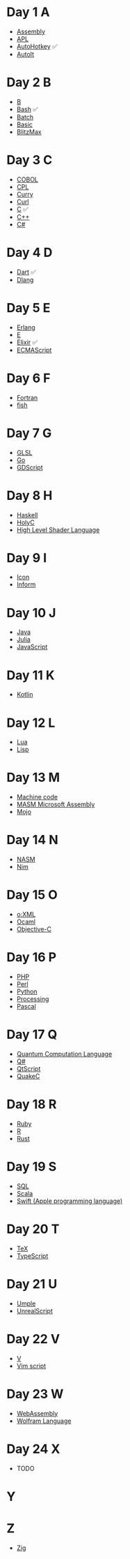 # Day 1 A

- [Assembly](https://en.wikipedia.org/wiki/Assembly_language)
- [APL](<https://en.wikipedia.org/wiki/APL_(programming_language)>)
- [AutoHotkey](https://en.wikipedia.org/wiki/AutoHotkey) ✅
- [AutoIt](https://en.wikipedia.org/wiki/AutoIt)

# Day 2 B

- [B](<https://en.wikipedia.org/wiki/B_(programming_language)> "B (programming language)")
- [Bash](<https://en.wikipedia.org/wiki/Bash_(Unix_shell)>) ✅
- [Batch](https://en.wikipedia.org/wiki/Batch_file)
- [Basic](https://en.wikipedia.org/wiki/BASIC)
- [BlitzMax](https://blitzmax.org/)

# Day 3 C

- [COBOL](https://en.wikipedia.org/wiki/COBOL)
- [CPL](<https://en.wikipedia.org/wiki/CPL_(programming_language)>)
- [Curry](<https://en.wikipedia.org/wiki/Curry_(programming_language)>)
- [Curl](<https://en.wikipedia.org/wiki/Curl_(programming_language)>)
- [C](<https://en.wikipedia.org/wiki/C_(programming_language)>) ✅
- [C++](https://en.wikipedia.org/wiki/C%2B%2B)
- [C#](<https://en.wikipedia.org/wiki/C_Sharp_(programming_language)>)

# Day 4 D

- [Dart](<https://en.wikipedia.org/wiki/Dart_(programming_language)>) ✅
- [Dlang](<https://en.wikipedia.org/wiki/D_(programming_language)>)

# Day 5 E

- [Erlang](<https://en.wikipedia.org/wiki/Erlang_(programming_language)>)
- [E](<https://en.wikipedia.org/wiki/E_(programming_language)> "E (programming language)")
- [Elixir](<https://en.wikipedia.org/wiki/Elixir_(programming_language)>) ✅
- [ECMAScript](https://en.wikipedia.org/wiki/ECMAScript)

# Day 6 F

- [Fortran](https://en.wikipedia.org/wiki/Fortran "Fortran")
- [fish](https://en.wikipedia.org/wiki/Friendly_interactive_shell)

# Day 7 G

- [GLSL](https://en.wikipedia.org/wiki/OpenGL_Shading_Language)
- [Go](<https://en.wikipedia.org/wiki/Go_(programming_language)>)
- [GDScript](<https://en.wikipedia.org/wiki/Godot_(game_engine)>)

# Day 8 H

- [Haskell](https://en.wikipedia.org/wiki/Haskell)
- [HolyC](https://en.wikipedia.org/wiki/TempleOS)
- [High Level Shader Language](https://en.wikipedia.org/wiki/High_Level_Shader_Language "High Level Shader Language")

# Day 9 I

- [Icon](<https://en.wikipedia.org/wiki/Icon_(programming_language)> "Icon (programming language)")
- [Inform](<https://en.wikipedia.org/wiki/Inform_(programming_language)>)

# Day 10 J

- [Java](<https://en.wikipedia.org/wiki/Java_(programming_language)>)
- [Julia](<https://en.wikipedia.org/wiki/Julia_(programming_language)>)
- [JavaScript](https://en.wikipedia.org/wiki/JavaScript)

# Day 11 K

- [Kotlin](<https://en.wikipedia.org/wiki/Kotlin_(programming_language)>)

# Day 12 L

- [Lua](<https://en.wikipedia.org/wiki/Lua_(programming_language)>)
- [Lisp](<https://en.wikipedia.org/wiki/Lisp_(programming_language)>)

# Day 13 M

- [Machine code](https://en.wikipedia.org/wiki/Machine_code)
- [MASM Microsoft Assembly](https://en.wikipedia.org/wiki/Microsoft_Macro_Assembler)
- [Mojo](<https://en.wikipedia.org/wiki/Mojo_(programming_language)>)

# Day 14 N

- [NASM](https://en.wikipedia.org/wiki/Netwide_Assembler)
- [Nim](<https://en.wikipedia.org/wiki/Nim_(programming_language)> "Nim (programming language)")

# Day 15 O

- [o:XML](https://en.wikipedia.org/wiki/O:XML)
- [Ocaml](https://ocaml.org/)
- [Objective-C](https://en.wikipedia.org/wiki/Objective-C "Objective-C")

# Day 16 P

- [PHP](https://en.wikipedia.org/wiki/PHP "PHP")
- [Perl](https://en.wikipedia.org/wiki/Perl)
- [Python](<https://en.wikipedia.org/wiki/Python_(programming_language)>)
- [Processing](<https://en.wikipedia.org/wiki/Processing_(programming_language)> "Processing (programming language)")
- [Pascal](<https://en.wikipedia.org/wiki/Pascal_(programming_language)> "Pascal (programming language)")

# Day 17 Q

- [Quantum Computation Language](https://en.wikipedia.org/wiki/Quantum_Computation_Language)
- [Q#](https://en.wikipedia.org/wiki/Q_Sharp)
- [QtScript](https://en.wikipedia.org/wiki/QtScript "QtScript")
- [QuakeC](https://en.wikipedia.org/wiki/QuakeC "QuakeC")

# Day 18 R

- [Ruby](<https://en.wikipedia.org/wiki/Ruby_(programming_language)> "Ruby (programming language)")
- [R](<https://en.wikipedia.org/wiki/R_(programming_language)>)
- [Rust](<https://en.wikipedia.org/wiki/Rust_(programming_language)>)

# Day 19 S

- [SQL](https://en.wikipedia.org/wiki/SQL)
- [Scala](<https://en.wikipedia.org/wiki/Scala_(programming_language)>)
- [Swift (Apple programming language)](<https://en.wikipedia.org/wiki/Swift_(programming_language)> "Swift (programming language)")

# Day 20 T

- [TeX](https://en.wikipedia.org/wiki/TeX "TeX")
- [TypeScript](https://en.wikipedia.org/wiki/TypeScript "TypeScript")

# Day 21 U

- [Umple](https://en.wikipedia.org/wiki/Umple)
- [UnrealScript](https://en.wikipedia.org/wiki/UnrealScript)

# Day 22 V

- [V](<https://en.wikipedia.org/wiki/V_(programming_language)>)
- [Vim script](<https://en.wikipedia.org/wiki/Vim_(text_editor)#Vim_script>)

# Day 23 W

- [WebAssembly](https://en.wikipedia.org/wiki/WebAssembly "WebAssembly")
- [Wolfram Language](https://en.wikipedia.org/wiki/Wolfram_Language "Wolfram Language")

# Day 24 X

- TODO

# Y

# Z

- [Zig](<https://en.wikipedia.org/wiki/Zig_(programming_language)>)
